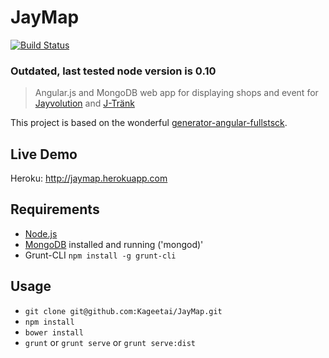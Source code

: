 # JayMap

[![Build Status](https://travis-ci.org/Kageetai/JayMap.svg?branch=master)](https://travis-ci.org/Kageetai/JayMap)

### Outdated, last tested node version is 0.10

> Angular.js and MongoDB web app for displaying shops and event for [Jayvolution](jayvolution-ev.de) and [J-Tränk](j-traenk.de)

This project is based on the wonderful [generator-angular-fullstsck](https://github.com/DaftMonk/generator-angular-fullstack).

## Live Demo

Heroku: http://jaymap.herokuapp.com

## Requirements

- [Node.js](http://nodejs.org/)
- [MongoDB](https://www.mongodb.com/) installed and running ('mongod)'
- Grunt-CLI `npm install -g grunt-cli`

## Usage

- `git clone git@github.com:Kageetai/JayMap.git`
- `npm install`
- `bower install`
- `grunt` or `grunt serve` or `grunt serve:dist`
